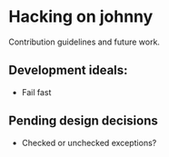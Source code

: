 # Hacking on johnny

Contribution guidelines and future work.

## Development ideals:

- Fail fast

## Pending design decisions

- Checked or unchecked exceptions?
